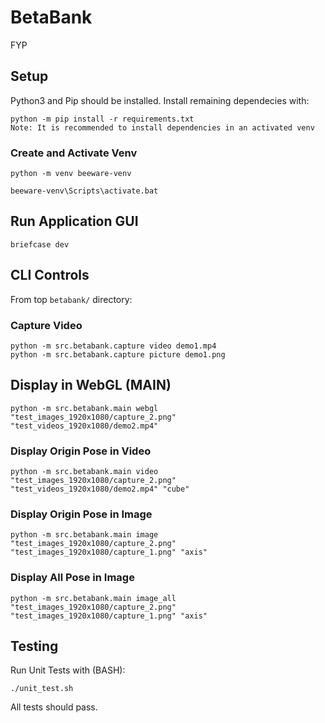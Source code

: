 # BetaBank
FYP

## Setup
Python3 and Pip should be installed. Install remaining dependecies with:
```
python -m pip install -r requirements.txt
Note: It is recommended to install dependencies in an activated venv
```

### Create and Activate Venv
```
python -m venv beeware-venv

beeware-venv\Scripts\activate.bat
```

## Run Application GUI
```
briefcase dev
```

## CLI Controls
From top `betabank/` directory:

### Capture Video
```
python -m src.betabank.capture video demo1.mp4
python -m src.betabank.capture picture demo1.png
```

## Display in WebGL (MAIN)
```
python -m src.betabank.main webgl "test_images_1920x1080/capture_2.png" "test_videos_1920x1080/demo2.mp4"
```

### Display Origin Pose in Video
```
python -m src.betabank.main video "test_images_1920x1080/capture_2.png" "test_videos_1920x1080/demo2.mp4" "cube"
```

### Display Origin Pose in Image
```
python -m src.betabank.main image "test_images_1920x1080/capture_2.png" "test_images_1920x1080/capture_1.png" "axis"
```

### Display All Pose in Image
```
python -m src.betabank.main image_all "test_images_1920x1080/capture_2.png" "test_images_1920x1080/capture_1.png" "axis"
```

## Testing
Run Unit Tests with (BASH):
```
./unit_test.sh
```
All tests should pass.